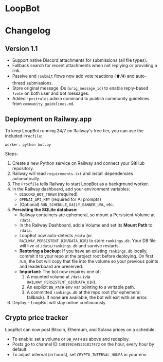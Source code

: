 # LoopBot
# Changelog

## Version 1.1

- Support native Discord attachments for submissions (all file types).
- Fallback search for recent attachments when not replying or providing a link.
- Passive and `!submit` flows now add vote reactions (⬆️/⬇️) and auto-thread submissions.
- Store original message IDs (`orig_message_id`) to enable reply-based `!vote` on both user and bot messages.
- Added `!postrules` admin command to publish community guidelines from `community_guidelines.md`.

## Deployment on Railway.app

To keep LoopBot running 24/7 on Railway's free tier, you can use the included `Procfile`:

```
worker: python bot.py
```

Steps:
1. Create a new Python service on Railway and connect your GitHub repository.
2. Railway will read `requirements.txt` and install dependencies automatically.
3. The `Procfile` tells Railway to start LoopBot as a background worker.
4. In the Railway dashboard, add your environment variables:
   - `DISCORD_BOT_TOKEN` (required)
   - `OPENAI_API_KEY` (required for AI prompts)
   - (Optional) `RUN_SCHEDULE`, `DAILY_BANNER_URL`, etc.
5. **Persisting the SQLite database:**
   - Railway containers are ephemeral, so mount a Persistent Volume at `/data`.
   - In the Railway Dashboard, add a Volume and set its **Mount Path** to `/data`.
   - LoopBot now auto-detects `/data` (or `RAILWAY_PERSISTENT_DIR`/`DATA_DIR`) to store `rankings.db`.
     Your DB file will live at `/data/rankings.db` and survive restarts.
   - **Restoring a backup:** If you have an existing `rankings.db` locally, commit it to your repo
     at the project root before deploying. On first run, the bot will copy that file into
     the volume so your previous points and leaderboard are preserved.
   - **Important:** The bot now requires one of:
     1. A mounted volume at `/data` (via `RAILWAY_PERSISTENT_DIR`/`DATA_DIR`).
     2. An explicit `DB_PATH` env var pointing to a writable path.
     3. A committed `rankings.db` at the repo root (for ephemeral fallback).
     If none are available, the bot will exit with an error.
5. Deploy – LoopBot will stay online continuously.

## Crypto price tracker
LoopBot can now post Bitcoin, Ethereum, and Solana prices on a schedule.
- To enable: set a volume or `DB_PATH` as above and redeploy.
- Posts go to channel ID `1401992445251817472` on the hour, every hour by default.
- To adjust interval (in hours), set `CRYPTO_INTERVAL_HOURS` in your env.
